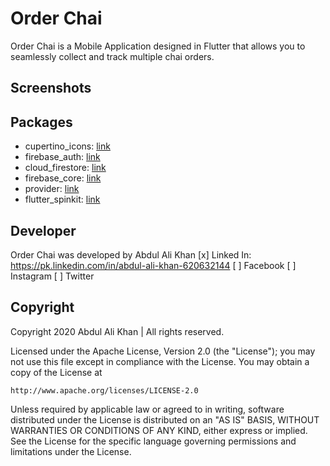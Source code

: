# Order Chai

Order Chai is a Mobile Application designed in Flutter that allows you to seamlessly collect and track multiple chai orders.

## Screenshots


## Packages
* cupertino_icons: [link](https://pub.dev/packages/cupertino_icons)
* firebase_auth: [link](https://pub.dev/packages/firebase_auth)
* cloud_firestore: [link](https://pub.dev/packages/cloud_firestore)
* firebase_core: [link](https://pub.dev/packages/firebase_core)
* provider: [link](https://pub.dev/packages/provider)
* flutter_spinkit: [link](https://pub.dev/packages/flutter_spinkit)

## Developer
Order Chai was developed by Abdul Ali Khan
[x] Linked In: https://pk.linkedin.com/in/abdul-ali-khan-620632144
[ ] Facebook
[ ] Instagram
[ ] Twitter

## Copyright
Copyright 2020 Abdul Ali Khan | All rights reserved.

Licensed under the Apache License, Version 2.0 (the "License");
you may not use this file except in compliance with the License.
You may obtain a copy of the License at

    http://www.apache.org/licenses/LICENSE-2.0

Unless required by applicable law or agreed to in writing, software
distributed under the License is distributed on an "AS IS" BASIS,
WITHOUT WARRANTIES OR CONDITIONS OF ANY KIND, either express or implied.
See the License for the specific language governing permissions and
limitations under the License.
